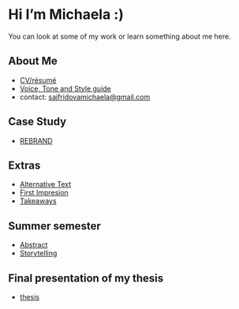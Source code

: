 # Hi I’m Michaela :)

You can look at some of my work or learn something about me here.

## About Me

- [CV/résumé](03-experience)
- [Voice, Tone and Style guide](05-voice_tone)
- contact: sajfridovamichaela@gmail.com

## Case Study

- [REBRAND](case-study)


## Extras

- [Alternative Text](01-alternative-text)
- [First Impresion](02-first-impression)
- [Takeaways](takeaways)

## Summer semester
- [Abstract](abstract)
- [Storytelling](Storytelling)

## Final presentation of my thesis
- [thesis](thesis)
